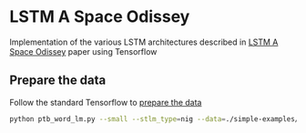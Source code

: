 # LSTM A Space Odissey

Implementation of the various LSTM architectures described in
[LSTM A Space Odissey](http://arxiv.org/abs/1503.04069) paper
using Tensorflow

## Prepare the data

Follow the standard Tensorflow to [prepare the data](https://www.tensorflow.org/versions/master/tutorials/recurrent/index.html#download-and-prepare-the-data)

```bash
python ptb_word_lm.py --small --stlm_type=nig --data=./simple-examples/data/
```

